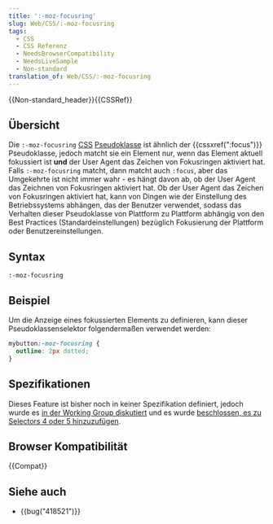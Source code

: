 ```yaml
---
title: ':-moz-focusring'
slug: Web/CSS/:-moz-focusring
tags:
  - CSS
  - CSS Referenz
  - NeedsBrowserCompatibility
  - NeedsLiveSample
  - Non-standard
translation_of: Web/CSS/:-moz-focusring
---
```

{{Non-standard_header}}{{CSSRef}}

## Übersicht

Die `:-moz-focusring` [CSS](/de/docs/Web/CSS) [Pseudoklasse](/de/docs/Web/CSS/Pseudo-classes) ist ähnlich der {{cssxref(":focus")}} Pseudoklasse, jedoch matcht sie ein Element nur, wenn das Element aktuell fokussiert ist **und** der User Agent das Zeichen von Fokusringen aktiviert hat. Falls `:-moz-focusring` matcht, dann matcht auch `:focus`, aber das Umgekehrte ist nicht immer wahr - es hängt davon ab, ob der User Agent das Zeichnen von Fokusringen aktiviert hat. Ob der User Agent das Zeichen von Fokusringen aktiviert hat, kann von Dingen wie der Einstellung des Betriebssystems abhängen, das der Benutzer verwendet, sodass das Verhalten dieser Pseudoklasse von Plattform zu Plattform abhängig von den Best Practices (Standardeinstellungen) bezüglich Fokusierung der Plattform oder Benutzereinstellungen.

## Syntax

    :-moz-focusring

## Beispiel

Um die Anzeige eines fokussierten Elements zu definieren, kann dieser Pseudoklassenselektor folgendermaßen verwendet werden:

```css
mybutton:-moz-focusring {
  outline: 2px dotted;
}
```

## Spezifikationen

Dieses Feature ist bisher noch in keiner Spezifikation definiert, jedoch wurde es [in der Working Group diskutiert](https://lists.w3.org/Archives/Public/www-style/2015Sep/0226.html) und es wurde [beschlossen, es zu Selectors 4 oder 5 hinzuzufügen](https://lists.w3.org/Archives/Public/www-style/2015Oct/0012.html).

## Browser Kompatibilität

{{Compat}}

## Siehe auch

- {{bug("418521")}}
